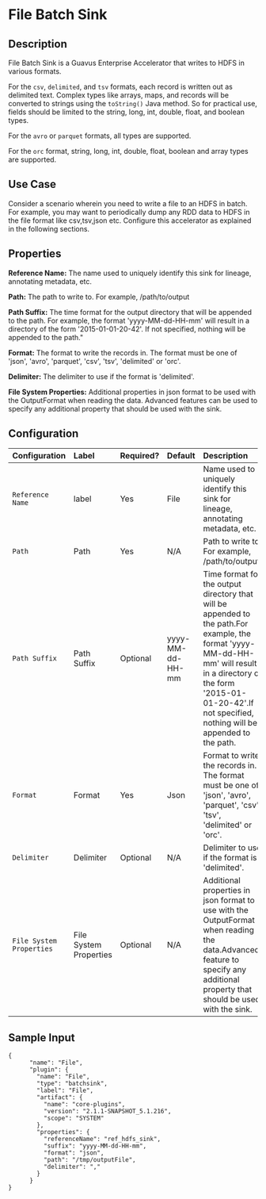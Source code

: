 # File Batch Sink


Description
-----------
File Batch Sink is a Guavus Enterprise Accelerator that writes to HDFS in various formats. 

For the `csv`, `delimited`, and `tsv` formats, each record is written out as delimited text. 
Complex types like arrays, maps, and records will be converted to strings using the ``toString()`` Java method. So for practical use, fields should be limited to the string, long, int, double, float, and boolean types.

For the `avro` or `parquet` formats, all types are supported.

For the `orc` format, string, long, int, double, float, boolean and array types are supported.

Use Case
-----------
Consider a scenario wherein you need to write a file to an HDFS in batch. For example, you may want to periodically dump any RDD data to HDFS in the file format like csv,tsv,json etc.
Configure this accelerator as explained in the following sections.

Properties
----------
**Reference Name:** The name used to uniquely identify this sink for lineage, annotating metadata, etc.

**Path:** The path to write to. For example, /path/to/output

**Path Suffix:** The time format for the output directory that will be appended to the path.
For example, the format 'yyyy-MM-dd-HH-mm' will result in a directory of the form '2015-01-01-20-42'.
If not specified, nothing will be appended to the path."

**Format:** The format to write the records in.
The format must be one of 'json', 'avro', 'parquet', 'csv', 'tsv', 'delimited' or 'orc'.

**Delimiter:** The delimiter to use if the format is 'delimited'.

**File System Properties:** Additional properties in json format to be used with the OutputFormat when reading the data.
Advanced features can be used to specify any additional property that should be used with the sink.

## Configuration

| Configuration | Label | Required? | Default | Description |
| :------------ | :---- | :-------- | :------ | :---------- |
| `Reference Name` | label | Yes | File | Name used to uniquely identify this sink for lineage, annotating metadata, etc.|
| `Path` | Path | Yes | N/A | Path to write to. For example, /path/to/output. |
| `Path Suffix` | Path Suffix | Optional | yyyy-MM-dd-HH-mm | Time format for the output directory that will be appended to the path.For example, the format 'yyyy-MM-dd-HH-mm' will result in a directory of the form '2015-01-01-20-42'.If not specified, nothing will be appended to the path. |
| `Format` | Format | Yes | Json | Format to write the records in. The format must be one of 'json', 'avro', 'parquet', 'csv', 'tsv', 'delimited' or 'orc'.|
| `Delimiter` | Delimiter | Optional | N/A | Delimiter to use if the format is 'delimited'.|
| `File System Properties` | File System Properties | Optional | N/A | Additional properties in json format to use with the OutputFormat when reading the data.Advanced feature to specify any additional property that should be used with the sink.|

## Sample Input

    {
          "name": "File",
          "plugin": {
            "name": "File",
            "type": "batchsink",
            "label": "File",
            "artifact": {
              "name": "core-plugins",
              "version": "2.1.1-SNAPSHOT_5.1.216",
              "scope": "SYSTEM"
            },
            "properties": {
              "referenceName": "ref_hdfs_sink",
              "suffix": "yyyy-MM-dd-HH-mm",
              "format": "json",
              "path": "/tmp/outputFile",
              "delimiter": ","
            }
          }
    }
